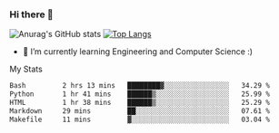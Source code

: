 ### Hi there 👋

![Anurag's GitHub stats](https://github-readme-stats.vercel.app/api?username=MatteoIorio11&show_icons=true&theme=dark) 
[![Top Langs](https://github-readme-stats.vercel.app/api/top-langs/?username=MatteoIorio11&theme=dark)](https://github.com/MatteoIorio11/github-readme-stats)

- 🌱 I’m currently learning Engineering and Computer Science :)

<!--
**MatteoIorio11/MatteoIorio11** is a ✨ _special_ ✨ repository because its `README.md` (this file) appears on your GitHub profile.

Here are some ideas to get you started:

- 🔭 I’m currently working on ...
- 🌱 I’m currently learning ...
- 👯 I’m looking to collaborate on ...
- 🤔 I’m looking for help with ...
- 💬 Ask me about ...
- 📫 How to reach me: ...
- 😄 Pronouns: ...
- ⚡ Fun fact: ...
-->
My Stats
<!--START_SECTION:waka-->

```txt
Bash         2 hrs 13 mins   ████████▓░░░░░░░░░░░░░░░░   34.29 %
Python       1 hr 41 mins    ██████▒░░░░░░░░░░░░░░░░░░   25.99 %
HTML         1 hr 38 mins    ██████▒░░░░░░░░░░░░░░░░░░   25.29 %
Markdown     29 mins         ██░░░░░░░░░░░░░░░░░░░░░░░   07.61 %
Makefile     11 mins         ▓░░░░░░░░░░░░░░░░░░░░░░░░   03.04 %
```

<!--END_SECTION:waka-->

